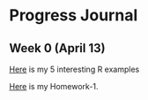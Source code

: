 # Progress Journal  
## Week 0 (April 13)

[Here](files/R-Examples-BA.html) is my 5 interesting R examples

[Here](files/IE360-Homework-1.html) is my Homework-1.